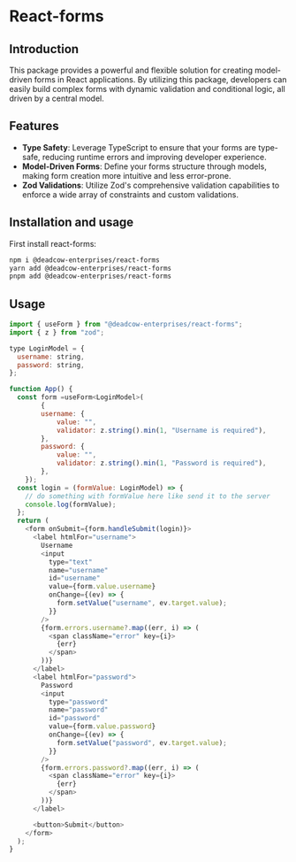 # React-forms

## Introduction

This package provides a powerful and flexible solution for creating model-driven forms in React applications. By utilizing this package, developers can easily build complex forms with dynamic validation and conditional logic, all driven by a central model.

## Features

- **Type Safety**: Leverage TypeScript to ensure that your forms are type-safe, reducing runtime errors and improving developer experience.
- **Model-Driven Forms**: Define your forms structure through models, making form creation more intuitive and less error-prone.
- **Zod Validations**: Utilize Zod's comprehensive validation capabilities to enforce a wide array of constraints and custom validations.

## Installation and usage

First install react-forms:

```bash
npm i @deadcow-enterprises/react-forms
yarn add @deadcow-enterprises/react-forms
pnpm add @deadcow-enterprises/react-forms
```

## Usage

```javascript
import { useForm } from "@deadcow-enterprises/react-forms";
import { z } from "zod";

type LoginModel = {
  username: string,
  password: string,
};

function App() {
  const form =useForm<LoginModel>(
		{
		username: {
			value: "",
			validator: z.string().min(1, "Username is required"),
		},
		password: {
			value: "",
			validator: z.string().min(1, "Password is required"),
		},
	});
  const login = (formValue: LoginModel) => {
    // do something with formValue here like send it to the server
    console.log(formValue);
  };
  return (
    <form onSubmit={form.handleSubmit(login)}>
      <label htmlFor="username">
        Username
        <input
          type="text"
          name="username"
          id="username"
          value={form.value.username}
          onChange={(ev) => {
            form.setValue("username", ev.target.value);
          }}
        />
        {form.errors.username?.map((err, i) => (
          <span className="error" key={i}>
            {err}
          </span>
        ))}
      </label>
      <label htmlFor="password">
        Password
        <input
          type="password"
          name="password"
          id="password"
          value={form.value.password}
          onChange={(ev) => {
            form.setValue("password", ev.target.value);
          }}
        />
        {form.errors.password?.map((err, i) => (
          <span className="error" key={i}>
            {err}
          </span>
        ))}
      </label>

      <button>Submit</button>
    </form>
  );
}
```
